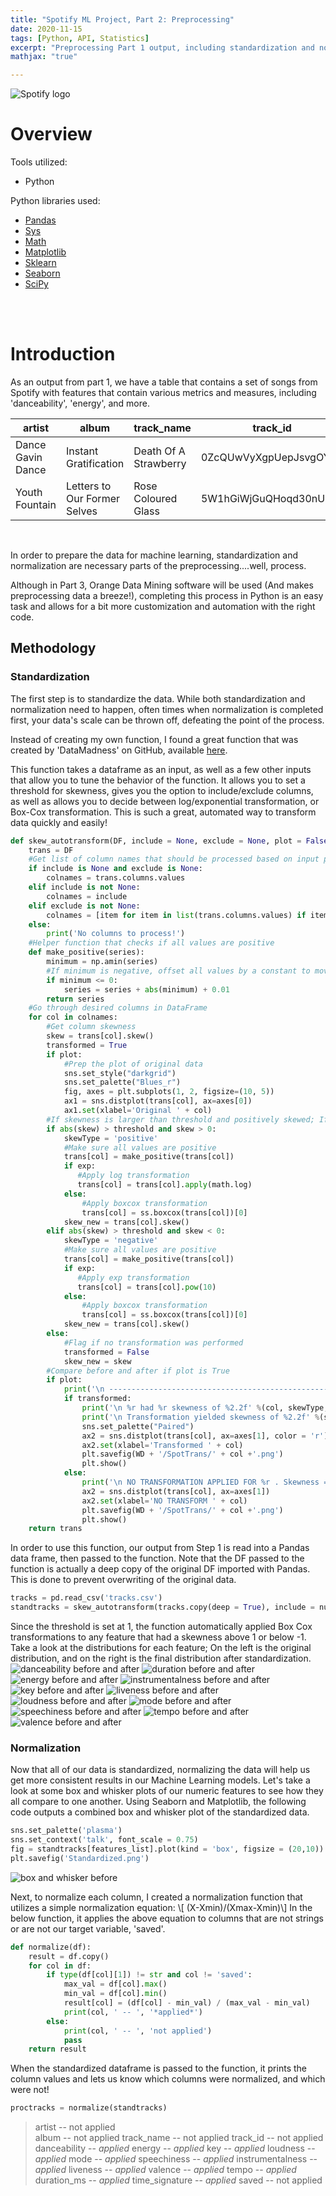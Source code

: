 ```yaml
---
title: "Spotify ML Project, Part 2: Preprocessing"
date: 2020-11-15
tags: [Python, API, Statistics]
excerpt: "Preprocessing Part 1 output, including standardization and normalization"
mathjax: "true"

---
```

<img src="{{ site.url }}{{ site.baseurl }}/images/spotify.png" alt="Spotify logo">


# Overview
Tools utilized:
* Python


Python libraries used:
* [Pandas](https://pandas.pydata.org/docs/)
* [Sys](https://docs.python.org/3/library/sys.html)
* [Math](https://docs.python.org/3/library/math.html)
* [Matplotlib](https://matplotlib.org/)
* [Sklearn](https://scikit-learn.org/stable/)
* [Seaborn](https://seaborn.pydata.org/#:~:text=Seaborn%20is%20a%20Python%20data,attractive%20and%20informative%20statistical%20graphics.)
* [SciPy](https://www.scipy.org/)
<br />
<br />


# Introduction
As an output from part 1, we have a table that contains a set of songs from Spotify with features that contain various metrics and measures, including 'danceability', 'energy', and more.

<table class="table table-bordered table-hover table-condensed">
<thead><tr><th title="Field #1">artist</th>
<th title="Field #2">album</th>
<th title="Field #3">track_name</th>
<th title="Field #4">track_id</th>
<th title="Field #5">danceability</th>
<th title="Field #6">energy</th>
<th title="Field #7">key</th>
<th title="Field #8">loudness</th>
<th title="Field #9">mode</th>
<th title="Field #10">speechiness</th>
<th title="Field #11">instrumentalness</th>
<th title="Field #12">liveness</th>
<th title="Field #13">valence</th>
<th title="Field #14">tempo</th>
<th title="Field #15">duration_ms</th>
<th title="Field #16">time_signature</th>
<th title="Field #17">saved</th>
</tr></thead>
<tbody>
<tr>
<td>Dance Gavin Dance</td>
<td>Instant Gratification</td>
<td>Death Of A Strawberry</td>
<td>0ZcQUwVyXgpUepJsvgOYgk</td>
<td align="right">0.576</td>
<td align="right">0.955</td>
<td align="right">4</td>
<td align="right">-3.122</td>
<td>1</td>
<td align="right">0.0458</td>
<td align="right">0.0</td>
<td align="right">0.054</td>
<td align="right">0.752</td>
<td align="right">124.972</td>
<td align="right">250973</td>
<td align="right">4</td>
<td>1</td>
</tr>
<tr>
<td>Youth Fountain</td>
<td>Letters to Our Former Selves</td>
<td>Rose Coloured Glass</td>
<td>5W1hGiWjGuQHoqd30nUkZR</td>
<td align="right">0.389</td>
<td align="right">0.984</td>
<td align="right">0</td>
<td align="right">-3.159</td>
<td>0</td>
<td align="right">0.235</td>
<td align="right">0.000187</td>
<td align="right">0.34</td>
<td align="right">0.617</td>
<td align="right">190.055</td>
<td align="right">197250</td>
<td align="right">4</td>
<td>0</td>
</tr>
</tbody></table>

<br />

In order to prepare the data for machine learning, standardization and normalization are necessary parts of the preprocessing....well, process.

Although in Part 3, Orange Data Mining software will be used (And makes preprocessing data a breeze!), completing this process in Python is an easy task and allows for a bit more customization and automation with the right code.

## Methodology
### Standardization
The first step is to standardize the data. While both standardization and normalization need to happen, often times when normalization is completed first, your data's scale can be thrown off, defeating the point of the process.

Instead of creating my own function, I found a great function that was created by 'DataMadness' on GitHub, available [here](https://datamadness.github.io/Skewness_Auto_Transform).

This function takes a dataframe as an input, as well as a few other inputs that allow you to tune the behavior of the function. It allows you to set a threshold for skewness, gives you the option to include/exclude columns, as well as allows you to decide between log/exponential transformation, or Box-Cox transformation. This is such a great, automated way to transform data quickly and easily!

``` python
def skew_autotransform(DF, include = None, exclude = None, plot = False, threshold = 1, exp = False):
    trans = DF
    #Get list of column names that should be processed based on input parameters
    if include is None and exclude is None:
        colnames = trans.columns.values
    elif include is not None:
        colnames = include
    elif exclude is not None:
        colnames = [item for item in list(trans.columns.values) if item not in exclude]
    else:
        print('No columns to process!')
    #Helper function that checks if all values are positive
    def make_positive(series):
        minimum = np.amin(series)
        #If minimum is negative, offset all values by a constant to move all values to positive teritory
        if minimum <= 0:
            series = series + abs(minimum) + 0.01
        return series
    #Go through desired columns in DataFrame
    for col in colnames:
        #Get column skewness
        skew = trans[col].skew()
        transformed = True
        if plot:
            #Prep the plot of original data
            sns.set_style("darkgrid")
            sns.set_palette("Blues_r")
            fig, axes = plt.subplots(1, 2, figsize=(10, 5))
            ax1 = sns.distplot(trans[col], ax=axes[0])
            ax1.set(xlabel='Original ' + col)
        #If skewness is larger than threshold and positively skewed; If yes, apply appropriate transformation
        if abs(skew) > threshold and skew > 0:
            skewType = 'positive'
            #Make sure all values are positive
            trans[col] = make_positive(trans[col])
            if exp:
               #Apply log transformation
               trans[col] = trans[col].apply(math.log)
            else:
                #Apply boxcox transformation
                trans[col] = ss.boxcox(trans[col])[0]
            skew_new = trans[col].skew()
        elif abs(skew) > threshold and skew < 0:
            skewType = 'negative'
            #Make sure all values are positive
            trans[col] = make_positive(trans[col])
            if exp:
               #Apply exp transformation
               trans[col] = trans[col].pow(10)
            else:
                #Apply boxcox transformation
                trans[col] = ss.boxcox(trans[col])[0]
            skew_new = trans[col].skew()
        else:
            #Flag if no transformation was performed
            transformed = False
            skew_new = skew
        #Compare before and after if plot is True
        if plot:
            print('\n ------------------------------------------------------')     
            if transformed:
                print('\n %r had %r skewness of %2.2f' %(col, skewType, skew))
                print('\n Transformation yielded skewness of %2.2f' %(skew_new))
                sns.set_palette("Paired")
                ax2 = sns.distplot(trans[col], ax=axes[1], color = 'r')
                ax2.set(xlabel='Transformed ' + col)
                plt.savefig(WD + '/SpotTrans/' + col +'.png')
                plt.show()
            else:
                print('\n NO TRANSFORMATION APPLIED FOR %r . Skewness = %2.2f' %(col, skew))
                ax2 = sns.distplot(trans[col], ax=axes[1])
                ax2.set(xlabel='NO TRANSFORM ' + col)
                plt.savefig(WD + '/SpotTrans/' + col +'.png')
                plt.show()
    return trans
```
In order to use this function, our output from Step 1 is read into a Pandas data frame, then passed to the function. Note that the DF passed to the function is actually a deep copy of the original DF imported with Pandas. This is done to prevent overwriting of the original data.
```python
tracks = pd.read_csv('tracks.csv')
standtracks = skew_autotransform(tracks.copy(deep = True), include = numeric_cols, plot = True, threshold = 1)
```
Since the threshold is set at 1, the function automatically applied Box Cox transformations to any feature that had a skewness above 1 or below -1. Take a look at the distributions for each feature; On the left is the original distribution, and on the right is the final distribution after standardization.
<img src="{{ site.url }}{{ site.baseurl }}/images/SpotTrans/danceability.png" alt="danceability before and after">
<img src="{{ site.url }}{{ site.baseurl }}/images/SpotTrans/duration_ms.png" alt="duration before and after">
<img src="{{ site.url }}{{ site.baseurl }}/images/SpotTrans/energy.png" alt="energy before and after">
<img src="{{ site.url }}{{ site.baseurl }}/images/SpotTrans/instrumentalness.png" alt="instrumentalness before and after">
<img src="{{ site.url }}{{ site.baseurl }}/images/SpotTrans/key.png" alt="key before and after">
<img src="{{ site.url }}{{ site.baseurl }}/images/SpotTrans/liveness.png" alt="liveness before and after">
<img src="{{ site.url }}{{ site.baseurl }}/images/SpotTrans/loudness.png" alt="loudness before and after">
<img src="{{ site.url }}{{ site.baseurl }}/images/SpotTrans/mode.png" alt="mode before and after">
<img src="{{ site.url }}{{ site.baseurl }}/images/SpotTrans/speechiness.png" alt="speechiness before and after">
<img src="{{ site.url }}{{ site.baseurl }}/images/SpotTrans/tempo.png" alt="tempo before and after">
<img src="{{ site.url }}{{ site.baseurl }}/images/SpotTrans/valence.png" alt="valence before and after">


### Normalization
Now that all of our data is standardized, normalizing the data will help us get more consistent results in our Machine Learning models.
Let's take a look at some box and whisker plots of our numeric features to see how they all compare to one another.
Using Seaborn and Matplotlib, the following code outputs a combined box and whisker plot of the standardized data.
```python
sns.set_palette('plasma')
sns.set_context('talk', font_scale = 0.75)
fig = standtracks[features_list].plot(kind = 'box', figsize = (20,10))
plt.savefig('Standardized.png')
```
<img src="{{ site.url }}{{ site.baseurl }}/images/SpotTrans/Standardized.png" alt="box and whisker before">

Next, to normalize each column, I created a normalization function that utilizes a simple normalization equation:
\\[ (X-Xmin)/(Xmax-Xmin)\\]
In the below function, it applies the above equation to columns that are not strings or are not our target variable, 'saved'.
```python
def normalize(df):
    result = df.copy()
    for col in df:
        if type(df[col][1]) != str and col != 'saved':
            max_val = df[col].max()
            min_val = df[col].min()
            result[col] = (df[col] - min_val) / (max_val - min_val)
            print(col, ' -- ', '*applied*')
        else:
            print(col, ' -- ', 'not applied')
            pass
    return result
```
When the standardized dataframe is passed to the function, it prints the column values and lets us know which columns were normalized, and which were not!
```python
proctracks = normalize(standtracks)
```
> artist  --  not applied <br />
> album  --  not applied
> track_name  --  not applied
> track_id  --  not applied
> danceability  --  *applied*
> energy  --  *applied*
> key  --  *applied*
> loudness  --  *applied*
> mode  --  *applied*
> speechiness  --  *applied*
> instrumentalness  --  *applied*
> liveness  --  *applied*
> valence  --  *applied*
> tempo  --  *applied*
> duration_ms  --  *applied*
> time_signature  --  *applied*
> saved  --  not applied
